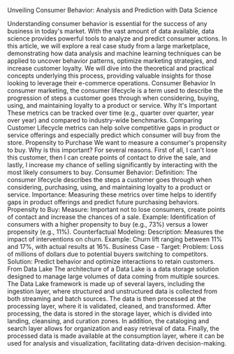 Unveiling Consumer Behavior: Analysis and Prediction with Data Science

Understanding consumer behavior is essential for the success of any business in today's market. With the vast amount of data available, data science provides powerful tools to analyze and predict consumer actions. In this article, we will explore a real case study from a large marketplace, demonstrating how data analysis and machine learning techniques can be applied to uncover behavior patterns, optimize marketing strategies, and increase customer loyalty. We will dive into the theoretical and practical concepts underlying this process, providing valuable insights for those looking to leverage their e-commerce operations.
Consumer Behavior 
In consumer marketing, the consumer lifecycle is a term used to describe the progression of steps a customer goes through when considering, buying, using, and maintaining loyalty to a product or service.
Why It's Important
These metrics can be tracked over time (e.g., quarter over quarter, year over year) and compared to industry-wide benchmarks. Comparing Customer Lifecycle metrics can help solve competitive gaps in product or service offerings and especially predict which consumer will buy from the store.
Propensity to Purchase
We want to measure a consumer's propensity to buy. Why is this important? For several reasons. First of all, I can't lose this customer, then I can create points of contact to drive the sale, and lastly, I increase my chance of selling significantly by interacting with the most likely consumers to buy.
Consumer Behavior: Definition: The consumer lifecycle describes the steps a customer goes through when considering, purchasing, using, and maintaining loyalty to a product or service. Importance: Measuring these metrics over time helps to identify gaps in product offerings and predict future purchasing behaviors.
Propensity to Buy: Measure: Important not to lose consumers, create points of contact and increase the chances of a sale. Example: Identification of consumers with a higher propensity to buy (e.g., 73%) versus a lower propensity (e.g., 11%).
Counterfactual Modeling: Description: Measures the impact of interventions on churn. Example: Churn lift ranging between 11% and 17%, with actual results at 16%.
Business Case - Target: Problem: Loss of millions of dollars due to potential buyers switching to competitors. Solution: Predict behavior and optimize interactions to retain customers.
From Data Lake
The architecture of a Data Lake is a data storage solution designed to manage large volumes of data coming from multiple sources. The Data Lake framework is made up of several layers, including the ingestion layer, where structured and unstructured data is collected from both streaming and batch sources. The data is then processed at the processing layer, where it is validated, cleaned, and transformed. After processing, the data is stored in the storage layer, which is divided into landing, cleansing, and curation zones. In addition, the cataloging and search layer allows for organization and easy retrieval of data. Finally, the processed data is made available at the consumption layer, where it can be used for analysis and visualization, facilitating data-driven decision-making.


